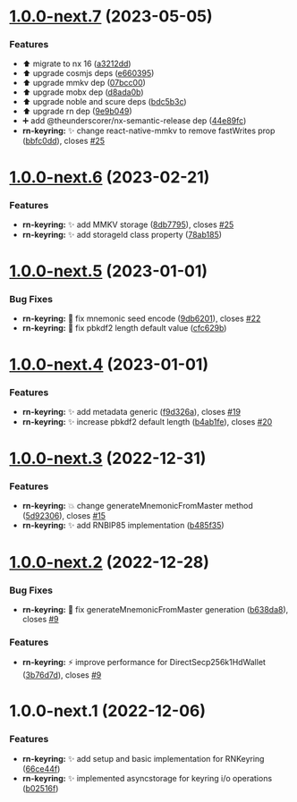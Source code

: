 # [1.0.0-next.7](https://github.com/nabla-studio/nablajs/compare/rn-keyring-v1.0.0-next.6...rn-keyring-v1.0.0-next.7) (2023-05-05)


### Features

* :arrow_up: migrate to nx 16 ([a3212dd](https://github.com/nabla-studio/nablajs/commit/a3212ddbe7d1a785fb8effe68ce86d7144615dc9))
* :arrow_up: upgrade cosmjs deps ([e660395](https://github.com/nabla-studio/nablajs/commit/e660395218170d6d3b9605f6cc2c6e9b0dc57a84))
* :arrow_up: upgrade mmkv dep ([07bcc00](https://github.com/nabla-studio/nablajs/commit/07bcc001e231e43935da612e5c24bd680f32de54))
* :arrow_up: upgrade mobx dep ([d8ada0b](https://github.com/nabla-studio/nablajs/commit/d8ada0b5db22841315e93b97de358087c90d9dbd))
* :arrow_up: upgrade noble and scure deps ([bdc5b3c](https://github.com/nabla-studio/nablajs/commit/bdc5b3c038e7a463b92f8f57506025d017f84f2b))
* :arrow_up: upgrade rn dep ([9e9b049](https://github.com/nabla-studio/nablajs/commit/9e9b04924f2cf726fefdd861a93f8497ac7a9705))
* :heavy_plus_sign: add @theunderscorer/nx-semantic-release dep ([44e89fc](https://github.com/nabla-studio/nablajs/commit/44e89fc78d71b5df5ae657f37d91f6ba6257e123))
* **rn-keyring:** :sparkles: change react-native-mmkv to remove fastWrites prop ([bbfc0dd](https://github.com/nabla-studio/nablajs/commit/bbfc0dd75dde753af3aee323d87e67d906bf60ba)), closes [#25](https://github.com/nabla-studio/nablajs/issues/25)

# [1.0.0-next.6](https://github.com/nabla-studio/nablajs/compare/rn-keyring-v1.0.0-next.5...rn-keyring-v1.0.0-next.6) (2023-02-21)


### Features

* **rn-keyring:** :sparkles: add MMKV storage ([8db7795](https://github.com/nabla-studio/nablajs/commit/8db7795c789d25291fc331b64f6e78be852df861)), closes [#25](https://github.com/nabla-studio/nablajs/issues/25)
* **rn-keyring:** :sparkles: add storageId class property ([78ab185](https://github.com/nabla-studio/nablajs/commit/78ab1856b5de299194f6985188f091a832093a0e))

# [1.0.0-next.5](https://github.com/nabla-studio/nablajs/compare/rn-keyring-v1.0.0-next.4...rn-keyring-v1.0.0-next.5) (2023-01-01)


### Bug Fixes

* **rn-keyring:** :bug: fix mnemonic seed encode ([9db6201](https://github.com/nabla-studio/nablajs/commit/9db6201d2d9316040010048f690e5d73bfa7bc6a)), closes [#22](https://github.com/nabla-studio/nablajs/issues/22)
* **rn-keyring:** :bug: fix pbkdf2 length default value ([cfc629b](https://github.com/nabla-studio/nablajs/commit/cfc629b7978252c504802ba22c362c252ade3643))

# [1.0.0-next.4](https://github.com/nabla-studio/nablajs/compare/rn-keyring-v1.0.0-next.3...rn-keyring-v1.0.0-next.4) (2023-01-01)


### Features

* **rn-keyring:** :sparkles: add metadata generic ([f9d326a](https://github.com/nabla-studio/nablajs/commit/f9d326a08d4770bec04defa7a7bc54679250d85e)), closes [#19](https://github.com/nabla-studio/nablajs/issues/19)
* **rn-keyring:** :sparkles: increase pbkdf2 default length ([b4ab1fe](https://github.com/nabla-studio/nablajs/commit/b4ab1fee66ed6887021e2c8c92835a0a60a7826b)), closes [#20](https://github.com/nabla-studio/nablajs/issues/20)

# [1.0.0-next.3](https://github.com/nabla-studio/nablajs/compare/rn-keyring-v1.0.0-next.2...rn-keyring-v1.0.0-next.3) (2022-12-31)


### Features

* **rn-keyring:** :boom: change generateMnemonicFromMaster method ([5d92306](https://github.com/nabla-studio/nablajs/commit/5d92306c7038c8e61b9b535d533cc91b25b6e312)), closes [#15](https://github.com/nabla-studio/nablajs/issues/15)
* **rn-keyring:** :sparkles: add RNBIP85 implementation ([b485f35](https://github.com/nabla-studio/nablajs/commit/b485f35014e845a96b66e05adaf1643a89d7f940))

# [1.0.0-next.2](https://github.com/nabla-studio/nablajs/compare/rn-keyring-v1.0.0-next.1...rn-keyring-v1.0.0-next.2) (2022-12-28)


### Bug Fixes

* **rn-keyring:** :bug: fix generateMnemonicFromMaster generation ([b638da8](https://github.com/nabla-studio/nablajs/commit/b638da817f7b4cf35e4356928fa73353cf27ee40)), closes [#9](https://github.com/nabla-studio/nablajs/issues/9)


### Features

* **rn-keyring:** :zap: improve performance for DirectSecp256k1HdWallet ([3b76d7d](https://github.com/nabla-studio/nablajs/commit/3b76d7daf9a49f136ef902c16601aee4fd73bf18)), closes [#9](https://github.com/nabla-studio/nablajs/issues/9)

# 1.0.0-next.1 (2022-12-06)


### Features

* **rn-keyring:** :sparkles: add setup and basic implementation for RNKeyring ([66ce44f](https://github.com/nabla-studio/nablajs/commit/66ce44f466f7ed900098161d3de0e0b3ff6f8118))
* **rn-keyring:** :sparkles: implemented asyncstorage for keyring i/o operations ([b02516f](https://github.com/nabla-studio/nablajs/commit/b02516f1b68e6c189c15c5004eab37ac56246f63))
